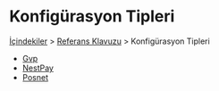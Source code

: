 # Konfigürasyon Tipleri
[İçindekiler](/docs/icindekiler.md) > [Referans Klavuzu](/docs/References.md) > Konfigürasyon Tipleri

* [Gvp](/docs/References/ConfigurationTypes/Gvp.md)
* [NestPay](/docs/References/ConfigurationTypes/NestPay.md)
* [Posnet](/docs/References/ConfigurationTypes/Posnet.md)
